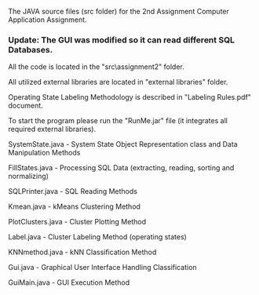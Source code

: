 The JAVA source files (src folder) for the 2nd Assignment Computer Application Assignment.

### Update: The GUI was modified so it can read different SQL Databases.

All the code is located in the "src\assignment2" folder.

All utilized external libraries are located in "external libraries" folder.

Operating State Labeling Methodology is described in "Labeling Rules.pdf" document.

To start the program please run the "RunMe.jar" file (it integrates all required external libraries).

SystemState.java 				- System State Object Representation class and Data Manipulation Methods

FillStates.java 				- Processing SQL Data (extracting, reading, sorting and normalizing)

SQLPrinter.java 				- SQL Reading Methods

Kmean.java 						- kMeans Clustering Method

PlotClusters.java 				- Cluster Plotting Method

Label.java 						- Cluster Labeling Method (operating states)

KNNmethod.java 					- kNN Classification Method

Gui.java 						- Graphical User Interface Handling Classification

GuiMain.java 					- GUI Execution Method


